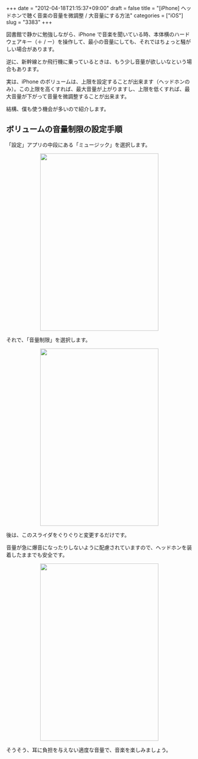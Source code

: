 +++
date = "2012-04-18T21:15:37+09:00"
draft = false
title = "[iPhone] ヘッドホンで聴く音楽の音量を微調整 / 大音量にする方法"
categories = ["iOS"]
slug = "3383"
+++

図書館で静かに勉強しながら、iPhone で音楽を聞いている時、本体横のハードウェアキー（＋ / ー）を操作して、最小の音量にしても、それではちょっと騒がしい場合があります。

逆に、新幹線とか飛行機に乗っているときは、もう少し音量が欲しいなという場合もあります。

実は、iPhone のボリュームは、上限を設定することが出来ます（ヘッドホンのみ）。この上限を高くすれば、最大音量が上がりますし、上限を低くすれば、最大音量が下がって音量を微調整することが出来ます。

結構、僕も使う機会が多いので紹介します。

<h2>ボリュームの音量制限の設定手順</h2>

「設定」アプリの中段にある「ミュージック」を選択します。

<img style="display:block; margin-left:auto; margin-right:auto;" src="/images/2012/04/3383_1.png" border="0" width="320" height="480" />

それで、「音量制限」を選択します。

<img style="display:block; margin-left:auto; margin-right:auto;" src="/images/2012/04/3383_2.png" border="0" width="320" height="480" />

後は、このスライダをぐりぐりと変更するだけです。

音量が急に爆音になったりしないように配慮されていますので、ヘッドホンを装着したままでも安全です。

<img style="display:block; margin-left:auto; margin-right:auto;" src="/images/2012/04/3383_3.png" border="0" width="320" height="480" />

そうそう、耳に負担を与えない適度な音量で、音楽を楽しみましょう。
